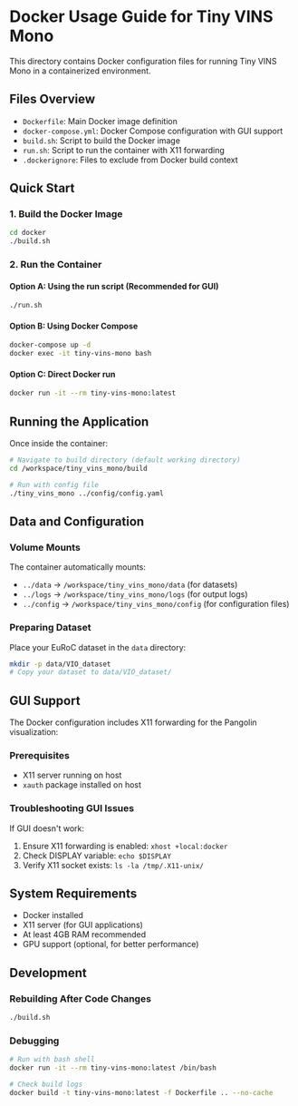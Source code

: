 # Docker Usage Guide for Tiny VINS Mono

This directory contains Docker configuration files for running Tiny VINS Mono in a containerized environment.

## Files Overview

- `Dockerfile`: Main Docker image definition
- `docker-compose.yml`: Docker Compose configuration with GUI support
- `build.sh`: Script to build the Docker image
- `run.sh`: Script to run the container with X11 forwarding
- `.dockerignore`: Files to exclude from Docker build context

## Quick Start

### 1. Build the Docker Image

```bash
cd docker
./build.sh
```

### 2. Run the Container

#### Option A: Using the run script (Recommended for GUI)
```bash
./run.sh
```

#### Option B: Using Docker Compose
```bash
docker-compose up -d
docker exec -it tiny-vins-mono bash
```

#### Option C: Direct Docker run
```bash
docker run -it --rm tiny-vins-mono:latest
```

## Running the Application

Once inside the container:

```bash
# Navigate to build directory (default working directory)
cd /workspace/tiny_vins_mono/build

# Run with config file
./tiny_vins_mono ../config/config.yaml
```

## Data and Configuration

### Volume Mounts
The container automatically mounts:
- `../data` → `/workspace/tiny_vins_mono/data` (for datasets)
- `../logs` → `/workspace/tiny_vins_mono/logs` (for output logs)
- `../config` → `/workspace/tiny_vins_mono/config` (for configuration files)

### Preparing Dataset
Place your EuRoC dataset in the `data` directory:
```bash
mkdir -p data/VIO_dataset
# Copy your dataset to data/VIO_dataset/
```

## GUI Support

The Docker configuration includes X11 forwarding for the Pangolin visualization:

### Prerequisites
- X11 server running on host
- `xauth` package installed on host

### Troubleshooting GUI Issues

If GUI doesn't work:
1. Ensure X11 forwarding is enabled: `xhost +local:docker`
2. Check DISPLAY variable: `echo $DISPLAY`
3. Verify X11 socket exists: `ls -la /tmp/.X11-unix/`

## System Requirements

- Docker installed
- X11 server (for GUI applications)
- At least 4GB RAM recommended
- GPU support (optional, for better performance)

## Development

### Rebuilding After Code Changes
```bash
./build.sh
```

### Debugging
```bash
# Run with bash shell
docker run -it --rm tiny-vins-mono:latest /bin/bash

# Check build logs
docker build -t tiny-vins-mono:latest -f Dockerfile .. --no-cache
```